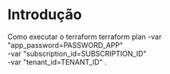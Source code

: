 # Introdução
Como executar o terraform
terraform plan -var "app_password=PASSWORD_APP" \
-var "subscription_id=SUBSCRIPTION_ID" \
-var "tenant_id=TENANT_ID"
.